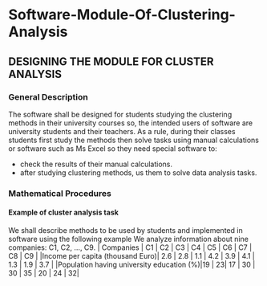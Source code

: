 # Software-Module-Of-Clustering-Analysis

## DESIGNING THE MODULE FOR CLUSTER ANALYSIS
### General Description
The software shall be designed for students studying the clustering methods in their university courses so, the intended users of software are university students and their teachers.
As a rule, during their classes students first study the methods then solve tasks using manual calculations or software such as Ms Excel so they need special software to:
-	check the results of their manual calculations.
-	after studying clustering methods, us them to solve data analysis tasks.

### Mathematical Procedures

#### Example of cluster analysis task
We shall describe methods to be used by students and implemented in software using the following example
We analyze information about nine companies: C1, C2, …, C9.
| Companies  | C1 | C2 | C3 | C4 | C5 | C6 | C7 | C8 | C9 |
|Income per capita (thousand Euro)| 2.6	| 2.8 |	1.1 |	4.2 |	3.9 |	4.1 |	1.3	| 1.9	| 3.7 |
|Population having university education (%)|19	| 23| 17 | 30 |	30 | 35	| 20 | 24	| 32|
